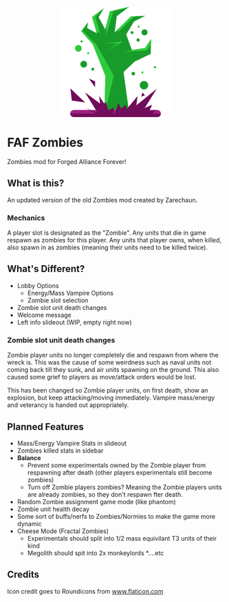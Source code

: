 <p align="center" style="text-align:center;">
  <img title="Designed by Freepik from www.flaticon.com" src="modicon.png">
</p>

# FAF Zombies

Zombies mod for Forged Alliance Forever!

## What is this?

An updated version of the old Zombies mod created by Zarechaun. 

### Mechanics

A player slot is designated as the "Zombie". Any units that die in game respawn as zombies for this player. Any units that player owns, when killed, also spawn in as zombies (meaning their units need to be killed twice).

## What's Different?

* Lobby Options
  * Energy/Mass Vampire Options
  * Zombie slot selection
* Zombie slot unit death changes
* Welcome message
* Left info slideout (WIP, empty right now)

### Zombie slot unit death changes

Zombie player units no longer completely die and respawn from where the wreck is. This was the cause of some weirdness such as naval units not coming back till they sunk, and air units spawning on the ground. This also caused some grief to players as move/attack orders would be lost.

This has been changed so Zombie player units, on first death, show an explosion, but keep attacking/moving immediately. Vampire mass/energy and veterancy is handed out appropriately.

## Planned Features

* Mass/Energy Vampire Stats in slideout
* Zombies killed stats in sidebar
* **Balance**
  * Prevent some experimentals owned by the Zombie player from respawning after death (other players experimentals still become zombies)
  * Turn off Zombie players zombies? Meaning the Zombie players units are already zombies, so they don't respawn fter death.
* Random Zombie assignment game mode (like phantom)
* Zombie unit health decay
* Some sort of buffs/nerfs to Zombies/Normies to make the game more dynamic
* Cheese Mode (Fractal Zombies)
  * Experimentals should split into 1/2 mass equivilant T3 units of their kind
  * Megolith should spit into 2x monkeylords
  *....etc


## Credits

Icon credit goes to Roundicons from www.flaticon.com

